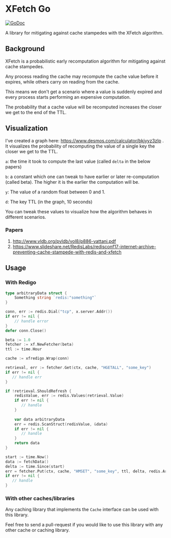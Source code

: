 # XFetch Go

[![GoDoc](https://godoc.org/github.com/Onefootball/xfetch-go?status.svg)](https://godoc.org/github.com/Onefootball/xfetch-go)

A library for mitigating against cache stampedes with the XFetch algorithm.


## Background

XFetch is a probabilistic early recomputation algorithm for mitigating against cache stampedes.

Any process reading the cache may recompute the cache value before it expires, while others carry on reading from the cache.

This means we don't get a scenario where a value is suddenly expired and every process starts performing an expensive computation.

The probability that a cache value will be recomputed increases the closer we get to the end of the TTL. 

## Visualization

I've created a graph here: https://www.desmos.com/calculator/bkjyyz3zlp . It visualizes the probability of recomputing the value of a single key the closer we get to the TTL. 

`a`: the time it took to compute the last value (called `delta` in the below papers)

`b`: a constant which one can tweak to have earlier or later re-computation (called beta). The higher it is the earlier the computation will be.

`y`: The value of a random float between 0 and 1.

`d`: The key TTL (in the graph, 10 seconds)

You can tweak these values to visualize how the algorithm behaves in different scenarios.

### Papers

1. http://www.vldb.org/pvldb/vol8/p886-vattani.pdf
2. https://www.slideshare.net/RedisLabs/redisconf17-internet-archive-preventing-cache-stampede-with-redis-and-xfetch

## Usage

### With Redigo

```go
type arbitraryData struct {
	Something string `redis:"something"`
}

conn, err := redis.Dial("tcp", x.server.Addr())
if err != nil {
    // handle error
}
defer conn.Close()

beta := 1.0
fetcher := xf.NewFetcher(beta)
ttl := time.Hour

cache := xfredigo.Wrap(conn)

retrieval, err := fetcher.Get(ctx, cache, "HGETALL", "some_key")
if err != nil {
   // handle err
}

if !retrieval.ShouldRefresh {
    redisValue, err := redis.Values(retrieval.Value)
    if err != nil {
       // handle
    }	
    
    var data arbitraryData
    err = redis.ScanStruct(redisValue, &data)
    if err != nil {
       // handle
    }
    return data
}

start := time.Now()
data := fetchData()
delta := time.Since(start)
err = fetcher.Put(ctx, cache, "HMSET", "some_key", ttl, delta, redis.Args{}.AddFlat(prsn)...)
if err != nil {
   // handle
}
```

### With other caches/libraries

Any caching library that implements the `Cache` interface can be used with this library.

Feel free to send a pull-request if you would like to use this library
with any other cache or caching library.
